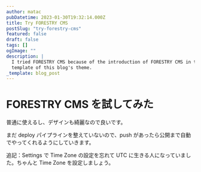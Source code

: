 ```yaml
---
author: matac
pubDatetime: 2023-01-30T19:32:14.000Z
title: Try FORESTRY CMS
postSlug: "try-forestry-cms"
featured: false
draft: false
tags: []
ogImage: ""
description: |
  I tried FORESTRY CMS because of the introduction of FORESTRY CMS in the
  template of this blog's theme.
_template: blog_post
---
```


# FORESTRY CMS を試してみた

普通に使えるし、デザインも綺麗なので良いです。

まだ deploy パイプラインを整えていないので、push があったら公開まで自動でやってくれるようにしていきます。

追記：Settings で Time Zone の設定を忘れて UTC に生きる人になっていました。ちゃんと Time Zone を設定しましょう。
